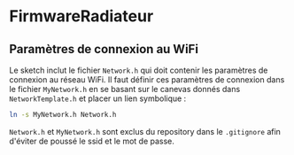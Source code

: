 # FirmwareRadiateur

## Paramètres de connexion au WiFi

Le sketch inclut le fichier ```Network.h``` qui doit contenir les paramètres de connexion au réseau WiFi. Il faut définir ces paramètres de connexion dans le fichier ```MyNetwork.h``` en se basant sur le canevas donnés dans ```NetworkTemplate.h``` et placer un lien symbolique :

```sh
ln -s MyNetwork.h Network.h
```

```Network.h``` et ```MyNetwork.h``` sont exclus du repository dans le ```.gitignore``` afin d'éviter de poussé le ssid et le mot de passe.
